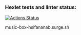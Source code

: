 ### Hexlet tests and linter status:

[![Actions Status](https://github.com/hsifananab/layout-designer-project-lvl2/workflows/hexlet-check/badge.svg)](https://github.com/hsifananab/layout-designer-project-lvl2/actions)

music-box-hsifananab.surge.sh
